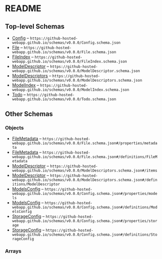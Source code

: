 # README

## Top-level Schemas

-   [Config](./config.md "General configuration") – `https://github-hosted-webapp.github.io/schemas/v0.0.0/Config.schema.json`
-   [File](./file.md "Model that represents a") – `https://github-hosted-webapp.github.io/schemas/v0.0.0/File.schema.json`
-   [FileIndex](./fileindex.md) – `https://github-hosted-webapp.github.io/schemas/v0.0.0/FileIndex.schema.json`
-   [ModelDescriptor](./modeldescriptor.md "Describes how a model is stored") – `https://github-hosted-webapp.github.io/schemas/v0.0.0/ModelDescriptor.schema.json`
-   [ModelDescriptors](./modeldescriptors.md "A list of ModelDescriptors") – `https://github-hosted-webapp.github.io/schemas/v0.0.0/ModelDescriptors.schema.json`
-   [ModelIndex](./modelindex.md) – `https://github-hosted-webapp.github.io/schemas/v0.0.0/ModelIndex.schema.json`
-   [Todo](./todo.md) – `https://github-hosted-webapp.github.io/schemas/v0.0.0/Todo.schema.json`

## Other Schemas

### Objects

-   [FileMetadata](./file-properties-filemetadata.md "Metadata extracted from the file") – `https://github-hosted-webapp.github.io/schemas/v0.0.0/File.schema.json#/properties/metadata`
-   [FileMetadata](./file-definitions-filemetadata.md "Metadata extracted from the file") – `https://github-hosted-webapp.github.io/schemas/v0.0.0/File.schema.json#/definitions/FileMetadata`
-   [ModelDescriptor](./modeldescriptors-modeldescriptor.md "Describes how a model is stored") – `https://github-hosted-webapp.github.io/schemas/v0.0.0/ModelDescriptors.schema.json#/items`
-   [ModelDescriptor](./modeldescriptors-definitions-modeldescriptor.md "Describes how a model is stored") – `https://github-hosted-webapp.github.io/schemas/v0.0.0/ModelDescriptors.schema.json#/definitions/ModelDescriptor`
-   [ModelsConfig](./config-properties-modelsconfig.md "Configuration concerning models") – `https://github-hosted-webapp.github.io/schemas/v0.0.0/Config.schema.json#/properties/models`
-   [ModelsConfig](./config-definitions-modelsconfig.md "Configuration concerning models") – `https://github-hosted-webapp.github.io/schemas/v0.0.0/Config.schema.json#/definitions/ModelsConfig`
-   [StorageConfig](./config-properties-storageconfig.md "Configuration for file storage") – `https://github-hosted-webapp.github.io/schemas/v0.0.0/Config.schema.json#/properties/storage`
-   [StorageConfig](./config-definitions-storageconfig.md "Configuration for file storage") – `https://github-hosted-webapp.github.io/schemas/v0.0.0/Config.schema.json#/definitions/StorageConfig`

### Arrays
